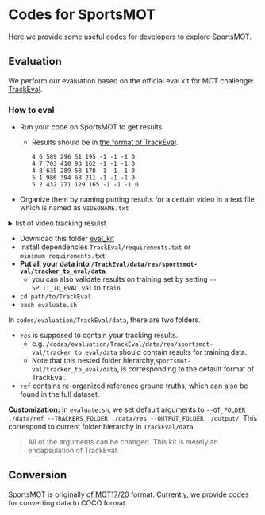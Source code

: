 # Codes for SportsMOT

Here we provide some useful codes for developers to explore SportsMOT.

## Evaluation

We perform our evaluation based on the official eval kit for MOT challenge: [TrackEval](https://github.com/JonathonLuiten/TrackEval/blob/master/docs/MOTChallenge-Official/Readme.md).
 
### How to eval

- Run your code on SportsMOT to get results     
  - Results should be in [the format of TrackEval](https://github.com/JonathonLuiten/TrackEval/blob/master/docs/MOTChallenge-Official/Readme.md#data-format).

    ```text
    4 6 589 296 51 195 -1 -1 -1 0 
    4 7 703 410 93 162 -1 -1 -1 0 
    4 8 635 289 58 178 -1 -1 -1 0 
    5 1 986 394 68 211 -1 -1 -1 0 
    5 2 432 271 129 165 -1 -1 -1 0
    ```

- Organize them by naming putting results for a certain video in a text file, which is named as `VIDEONAME.txt`


<details>
<summary>list of video tracking resulst</summary>

```text
v_-6Os86HzwCs_c001.txt
v_-6Os86HzwCs_c003.txt
v_-6Os86HzwCs_c007.txt
v_-6Os86HzwCs_c009.txt
v_2j7kLB-vEEk_c001.txt
v_2j7kLB-vEEk_c002.txt
v_2j7kLB-vEEk_c005.txt
v_2j7kLB-vEEk_c007.txt
v_2j7kLB-vEEk_c009.txt
v_2j7kLB-vEEk_c010.txt
v_4LXTUim5anY_c002.txt
v_4LXTUim5anY_c003.txt
v_4LXTUim5anY_c010.txt
v_4LXTUim5anY_c012.txt
v_4LXTUim5anY_c013.txt
v_1LwtoLPw2TU_c006.txt
v_1LwtoLPw2TU_c012.txt
v_1LwtoLPw2TU_c014.txt
v_1LwtoLPw2TU_c016.txt
v_ApPxnw_Jffg_c001.txt
v_ApPxnw_Jffg_c002.txt
v_ApPxnw_Jffg_c009.txt
v_ApPxnw_Jffg_c015.txt
v_ApPxnw_Jffg_c016.txt
v_CW0mQbgYIF4_c004.txt
v_CW0mQbgYIF4_c005.txt
v_CW0mQbgYIF4_c006.txt
v_dChHNGIfm4Y_c003.txt
v_Dk3EpDDa3o0_c002.txt
v_Dk3EpDDa3o0_c007.txt
v_1yHWGw8DH4A_c029.txt
v_1yHWGw8DH4A_c047.txt
v_1yHWGw8DH4A_c077.txt
v_1yHWGw8DH4A_c601.txt
v_1yHWGw8DH4A_c609.txt
v_1yHWGw8DH4A_c610.txt
v_gQNyhv8y0QY_c003.txt
v_gQNyhv8y0QY_c012.txt
v_gQNyhv8y0QY_c013.txt
v_HdiyOtliFiw_c003.txt
v_HdiyOtliFiw_c004.txt
v_HdiyOtliFiw_c008.txt
v_HdiyOtliFiw_c010.txt
v_HdiyOtliFiw_c602.txt
v_iIMOsCGH58_c013.txt
```
</details>

- Download this folder [eval_kit](./)
- Install dependencies `TrackEval/requirements.txt` or `minimum_requirements.txt`
- **Put all your data into `/TrackEval/data/res/sportsmot-val/tracker_to_eval/data`**
  - you can also validate results on training set by setting `--SPLIT_TO_EVAL val` to `train`
- `cd path/to/TrackEval`
- `bash evaluate.sh`

In `codes/evaluation/TrackEval/data`, there are two folders.

- `res` is supposed to contain your tracking results.
  - e.g. `/codes/evaluation/TrackEval/data/res/sportsmot-val/tracker_to_eval/data` should contain results for training data.
  - Note that this nested folder hierarchy,`sportsmot-val/tracker_to_eval/data`, is corresponding to the default format of TrackEval. 
- `ref` contains re-organized reference ground truths, which can also be found in the full dataset.

**Customization:** In `evaluate.sh`, we set default arguments to `--GT_FOLDER ./data/ref --TRACKERS_FOLDER ./data/res --OUTPUT_FOLDER ./output/`. This correspond to current folder hierarchy in `TrackEval/data`

> All of the arguments can be changed. 
> This kit is merely an encapsulation of TrackEval.

## Conversion

SportsMOT is originally of [MOT17](https://motchallenge.net/data/MOT17/)/[20](https://motchallenge.net/data/MOT20/) format. Currently, we provide codes for converting data to COCO format. 

